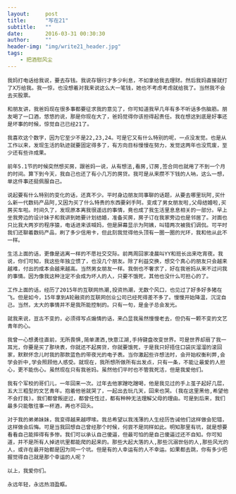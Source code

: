 ```yaml
---
layout:     post
title:      "写在21"
subtitle:   ""
date:       2016-03-31 00:30:30
author:     ""
header-img: "img/write21_header.jpg"
tags:
    - 把酒慰风尘
---
```


	我妈打电话给我说，要去存钱。我说存银行才多少利息，不如拿给我去理财。然后我妈直接就打了X万给我。我一惊，也没想着对我来说这么大一笔钱，她也不考虑考虑就给我了。当然我不会去买股票。

	和朋友讲，我爸妈现在很多事都要征求我的意见了，你可知道我早几年有多不听话多伤脑筋。朋友喝了一口酒，悠悠的说，那是你现在大了，爸妈觉得你该担得起责任。我在想这到底是好事还是坏事的时候，惊觉自己已经21了。

	我喜欢这个数字，因为它至少不是22,23,24。可是它又有什么特别的呢，一点没发觉。也是从工作以来，发现生活的轨迹就要固定得多了，有方向目标慢慢在努力，发觉这两年也没荒废，至少还有些许成果。
	
	前年5.1节的时候突然想买房，跟爸妈一说，从有想法,看房,订房,签合同也就用了不到一个月的时间。算下到今天，我自己也还了有小几万的房贷。我可是从来攒不下钱的人呐，这么一想，单这件事还挺佩服自己。

	说起要有什么特别的变化的话，还真不少。平时身边朋友同事聊的话题，从要去哪里玩阿,买什么新一代数码产品阿,又因为买了什么特贵的东西要剁手阿。变成了男女朋友啦,父母结婚啦,买房买车啦。时间久了，发现原本离我很遥远的事情，竟也成了我生活里息息相关的一部分。早上坐我旁边的设计妹子和我讲到她要计划结婚，准备买房，房子订在我家旁边也是邻居了。对面也只比我大两岁的程序猿，电话进来该喊妈，但是屏幕显示为阿姨，叫错两次被我们调侃。可平时我们还聊着数码产品，刷了多少信用卡，但此刻我觉得他头顶有一圈一圈的光环，我和他从此不一样。

	生活上面的话，更像是逃离一样的不愿社交交际。前两周回家凌晨叫YY和班长出来吃宵夜。我说，你们可知，我这些年独立惯了，也没几个朋友。除了利益交换，想交个真心的朋友只会越来越难，付出的成本会越来越高。当然男女朋友一样。我倒也不奢求了，好在我爸妈从来不过问我的事情。因为像我这种注定不会成为坏人的人，只要不饿死，其他也没什么可担心的了。

	工作上面的话，经历了2015年的互联网热潮,投资热潮，无数个风口，也见过了好多好多猪在飞。但是如今，15年拿到A轮融资的互联网创业公司已经死得差不多了。慢慢开始降温，沉淀自己。当然，太大的事情并不是我所能控制的。只有一句，是金子总会发光。

	就我来说，亘古不变的，必须得写点煽情的话，来凸显我虽然慢慢老去，但仍有一颗不变的文艺青年的心。

	我曾一心想勇往直前，无所畏惧,简单潇洒,快意江湖,手持键盘改变世界。可是世界却扇了我一耳光，你要是买了那块表，你就还不起房贷，你就要饿死，于是我只好捂住口袋灰溜溜的滚回家，默默怀念儿时我的那款蓝色的带夜光的电子表。当你激起些许想法时，会开始权衡利弊,会学会折中,学会照顾他人感受。就现在，我所想所做所有出发点，只有一条，不能让最爱的人担心，更不能伤心。虽然现在只有我爸妈。虽然他们平时也不管我死活，但是我爱他们。

	我有个军校的哥们儿，一年回来一次。过年去他家蹭吃蹭喝，他是我见过的手上茧子起好几层，五大三粗型的文艺青年。抱着他爸就哭了，一起出去玩几天，回来也哭。(我在这里黑他,希望他不会打我)。我们都曾叛逆过，都曾任性过，都有种种无法理解父母的理由。可是到后来，我们最多只能敬往事一杯酒，再也不回头。

	对于我的弟弟妹妹，我变得越来越啰嗦。我总希望以我浅薄的人生经历告诫他们这样做会犯错，这样做会后悔。可是当我回想自己曾经那个时候，何尝不是同样如此。明知那里有坑，就是想要看看自己能摔得有多惨。我们可以承认自己傻逼，但最可怕的是自己傻逼过还不自知。你可知道，并不是所有人掉进坑里都能爬的起来的。那些大起大落的人,那些沉溺世俗的人,那些风光的人，或许在最开始都是因为同一个坑。但是有的人幸运有的人不幸运。如果都去跳，你有多少把握觉得自己就是那个幸运的人呢？

	以上，我爱你们。

	永远年轻，永远热泪盈眶。